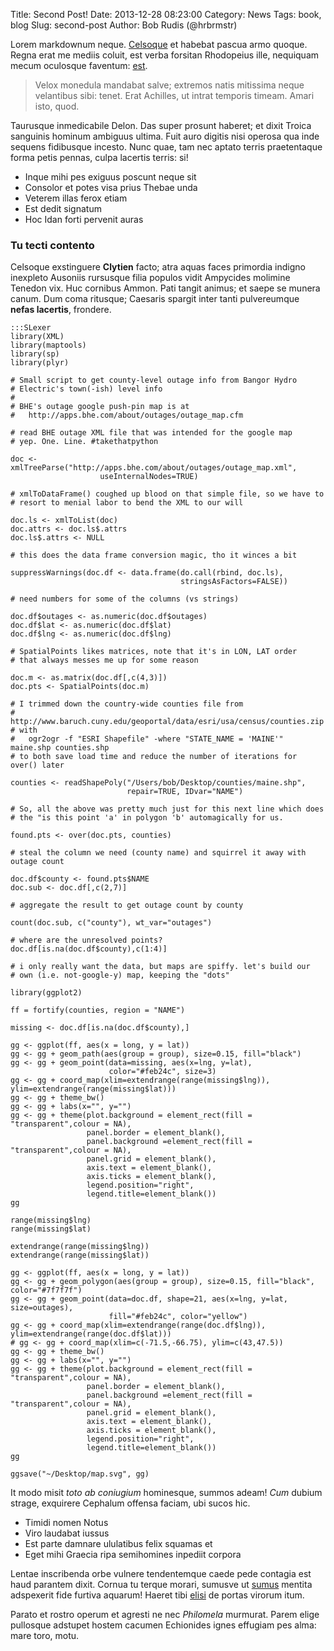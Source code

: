 Title: Second Post!
Date: 2013-12-28 08:23:00
Category: News
Tags: book, blog
Slug: second-post
Author: Bob Rudis (@hrbrmstr)

Lorem markdownum neque. [Celsoque](http://www.reddit.com/r/haskell) et habebat
pascua armo quoque. Regna erat me mediis coluit, est verba forsitan Rhodopeius
ille, nequiquam mecum oculosque faventum: [est](http://jaspervdj.be/).

> Velox monedula mandabat salve; extremos natis mitissima neque velantibus sibi:
> tenet. Erat Achilles, ut intrat temporis timeam. Amari isto, quod.

Taurusque inmedicabile Delon. Das super prosunt haberet; et dixit Troica
sanguinis hominum ambiguus ultima. Fuit auro digitis nisi operosa qua inde
sequens fidibusque incesto. Nunc quae, tam nec aptato terris praetentaque forma
petis pennas, culpa lacertis terris: si!

- Inque mihi pes exiguus poscunt neque sit
- Consolor et potes visa prius Thebae unda
- Veterem illas ferox etiam
- Est dedit signatum
- Hoc Idan forti pervenit auras

### Tu tecti contento

Celsoque exstinguere **Clytien** facto; atra aquas faces primordia indigno
inexpleto Ausoniis rursusque filia populos vidit Ampycides molimine Tenedon vix.
Huc cornibus Ammon. Pati tangit animus; et saepe se munera canum. Dum coma
ritusque; Caesaris spargit inter tanti pulvereumque **nefas lacertis**,
frondere.

	:::SLexer
	library(XML)
	library(maptools)
	library(sp)
	library(plyr)

	# Small script to get county-level outage info from Bangor Hydro
	# Electric's town(-ish) level info
	#
	# BHE's outage google push-pin map is at
	#   http://apps.bhe.com/about/outages/outage_map.cfm

	# read BHE outage XML file that was intended for the google map
	# yep. One. Line. #takethatpython

	doc <- xmlTreeParse("http://apps.bhe.com/about/outages/outage_map.xml", 
	                    useInternalNodes=TRUE)

	# xmlToDataFrame() coughed up blood on that simple file, so we have to
	# resort to menial labor to bend the XML to our will

	doc.ls <- xmlToList(doc)
	doc.attrs <- doc.ls$.attrs
	doc.ls$.attrs <- NULL

	# this does the data frame conversion magic, tho it winces a bit

	suppressWarnings(doc.df <- data.frame(do.call(rbind, doc.ls), 
	                                      stringsAsFactors=FALSE))

	# need numbers for some of the columns (vs strings)

	doc.df$outages <- as.numeric(doc.df$outages)
	doc.df$lat <- as.numeric(doc.df$lat)
	doc.df$lng <- as.numeric(doc.df$lng)

	# SpatialPoints likes matrices, note that it's in LON, LAT order
	# that always messes me up for some reason

	doc.m <- as.matrix(doc.df[,c(4,3)])
	doc.pts <- SpatialPoints(doc.m)

	# I trimmed down the country-wide counties file from
	#   http://www.baruch.cuny.edu/geoportal/data/esri/usa/census/counties.zip
	# with
	#   ogr2ogr -f "ESRI Shapefile" -where "STATE_NAME = 'MAINE'" maine.shp counties.shp
	# to both save load time and reduce the number of iterations for over() later

	counties <- readShapePoly("/Users/bob/Desktop/counties/maine.shp", 
	                          repair=TRUE, IDvar="NAME")

	# So, all the above was pretty much just for this next line which does  
	# the "is this point 'a' in polygon 'b' automagically for us. 

	found.pts <- over(doc.pts, counties)

	# steal the column we need (county name) and squirrel it away with outage count

	doc.df$county <- found.pts$NAME
	doc.sub <- doc.df[,c(2,7)]

	# aggregate the result to get outage count by county

	count(doc.sub, c("county"), wt_var="outages")

	# where are the unresolved points?
	doc.df[is.na(doc.df$county),c(1:4)]

	# i only really want the data, but maps are spiffy. let's build our
	# own (i.e. not-google-y) map, keeping the "dots"

	library(ggplot2)

	ff = fortify(counties, region = "NAME")

	missing <- doc.df[is.na(doc.df$county),]

	gg <- ggplot(ff, aes(x = long, y = lat))
	gg <- gg + geom_path(aes(group = group), size=0.15, fill="black")
	gg <- gg + geom_point(data=missing, aes(x=lng, y=lat), 
	                      color="#feb24c", size=3)
	gg <- gg + coord_map(xlim=extendrange(range(missing$lng)), ylim=extendrange(range(missing$lat)))
	gg <- gg + theme_bw()
	gg <- gg + labs(x="", y="")
	gg <- gg + theme(plot.background = element_rect(fill = "transparent",colour = NA),
	                 panel.border = element_blank(),
	                 panel.background =element_rect(fill = "transparent",colour = NA),
	                 panel.grid = element_blank(),
	                 axis.text = element_blank(),
	                 axis.ticks = element_blank(),
	                 legend.position="right",
	                 legend.title=element_blank())
	gg

	range(missing$lng)
	range(missing$lat)

	extendrange(range(missing$lng))
	extendrange(range(missing$lat))

	gg <- ggplot(ff, aes(x = long, y = lat))
	gg <- gg + geom_polygon(aes(group = group), size=0.15, fill="black", color="#7f7f7f")
	gg <- gg + geom_point(data=doc.df, shape=21, aes(x=lng, y=lat, size=outages), 
	                      fill="#feb24c", color="yellow")
	gg <- gg + coord_map(xlim=extendrange(range(doc.df$lng)), ylim=extendrange(range(doc.df$lat)))
	# gg <- gg + coord_map(xlim=c(-71.5,-66.75), ylim=c(43,47.5))
	gg <- gg + theme_bw()
	gg <- gg + labs(x="", y="")
	gg <- gg + theme(plot.background = element_rect(fill = "transparent",colour = NA),
	                 panel.border = element_blank(),
	                 panel.background =element_rect(fill = "transparent",colour = NA),
	                 panel.grid = element_blank(),
	                 axis.text = element_blank(),
	                 axis.ticks = element_blank(),
	                 legend.position="right",
	                 legend.title=element_blank())
	gg

	ggsave("~/Desktop/map.svg", gg)


It modo misit *toto ab coniugium* hominesque, summos adeam! *Cum* dubium strage,
exquirere Cephalum offensa faciam, ubi sucos hic.

- Timidi nomen Notus
- Viro laudabat iussus
- Est parte damnare ululatibus felix squamas et
- Eget mihi Graecia ripa semihomines inpediit corpora

Lentae inscribenda orbe vulnere tendentemque caede pede contagia est haud
parantem dixit. Cornua tu terque morari, sumusve ut
[sumus](http://news.ycombinator.com/) mentita adspexerit fide furtiva aquarum!
Haeret tibi [elisi](http://zombo.com/) de portas virorum itum.

Parato et rostro operum et agresti ne nec *Philomela* murmurat. Parem elige
pullosque adstupet hostem cacumen Echionides ignes effugiam pes alma: mare toro,
motu.

[Celsoque]: http://www.reddit.com/r/haskell
[elisi]: http://zombo.com/
[est]: http://jaspervdj.be/
[sumus]: http://news.ycombinator.com/